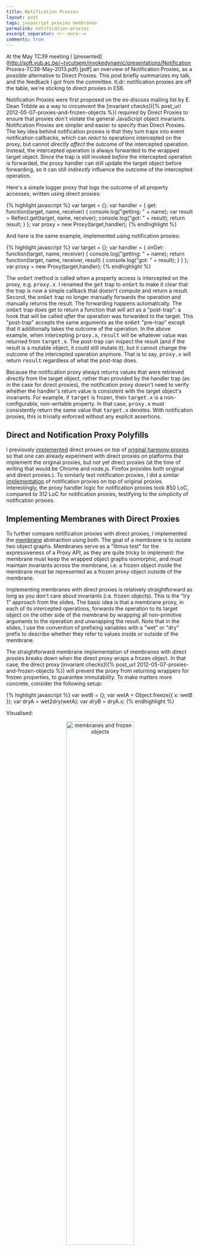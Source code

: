 ```yaml
---
title: Notification Proxies
layout: post
tags: javascript proxies membranes
permalink: notification-proxies
excerpt_separator: <!--more-->
comments: true
---
```

At the May TC39 meeting I [presented](http://soft.vub.ac.be/~tvcutsem/invokedynamic/presentations/Notification Proxies-TC39-May-2013.pdf) [pdf] an overview of Notification Proxies, as a possible alternative to Direct Proxies. This post briefly summarizes my talk, and the feedback I got from the committee. tl;dr: notification proxies are off the table, we're sticking to direct proxies in ES6.

<!--more-->

Notification Proxies were first proposed on the es-discuss mailing list by E. Dean Tribble as a way to circumvent the [invariant checks]({% post_url 2012-05-07-proxies-and-frozen-objects %}) required by Direct Proxies to ensure that proxies don't violate the general JavaScript object invariants. Notification Proxies are simpler and easier to specify than Direct Proxies. The key idea behind notification proxies is that they turn traps into event notification callbacks, which can _react_ to operations intercepted on the proxy, but cannot _directly affect_ the outcome of the intercepted operation. Instead, the intercepted operation is always forwarded to the wrapped target object. Since the trap is still invoked _before_ the intercepted operation is forwarded, the proxy handler can still update the target object before forwarding, so it can still _indirectly_ influence the outcome of the intercepted operation.

Here's a simple logger proxy that logs the outcome of all property accesses, written using direct proxies:

{% highlight javascript %}
var target = {};
var handler = {
  get: function(target, name, receiver) {
    console.log("getting: " + name);
    var result = Reflect.get(target, name, receiver);
    console.log("got: " + result);
    return result;
  }
};
var proxy = new Proxy(target,handler);
{% endhighlight %}

And here is the same example, implemented using notification proxies:

{% highlight javascript %}
var target = {};
var handler = {
  onGet: function(target, name, receiver) {
    console.log("getting: " + name);
    return function(target, name, receiver, result) {
      console.log("got: " + result);
    }
  }
};
var proxy = new Proxy(target,handler);
{% endhighlight %}

The <tt>onGet</tt> method is called when a property access is intercepted on the proxy, e.g. <tt>proxy.x</tt>. I renamed the <tt>get</tt> trap to <tt>onGet</tt> to make it clear that the trap is now a simple callback that doesn't compute and return a result. Second, the <tt>onGet</tt> trap no longer manually forwards the operation and manually returns the result. The forwarding happens automatically. The <tt>onGet</tt> trap does get to return a function that will act as a "post-trap": a hook that will be called _after_ the operation was forwarded to the target. This "post-trap" accepts the same arguments as the <tt>onGet</tt> "pre-trap" except that it additionally takes the outcome of the operation. In the above example, when intercepting <tt>proxy.x</tt>, <tt>result</tt> will be whatever value was returned from <tt>target.x</tt>. The post-trap can inspect the result (and if the result is a mutable object, it could still mutate it), but it cannot change the outcome of the intercepted operation anymore. That is to say, <tt>proxy.x</tt> will return <tt>result</tt> regardless of what the post-trap does.

Because the notification proxy always returns values that were retrieved directly from the target object, rather than provided by the handler trap (as in the case for direct proxies), the notification proxy doesn't need to verify whether the handler's return value is consistent with the target object's invariants. For example, if <tt>target</tt> is frozen, then <tt>target.x</tt> is a non-configurable, non-writable property. In that case, <tt>proxy.x</tt> must consistently return the same value that <tt>target.x</tt> denotes. With notification proxies, this is trivially enforced without any explicit assertions.

## Direct and Notification Proxy Polyfills

I previously [implemented](https://github.com/tvcutsem/harmony-reflect) direct proxies on top of [original harmony:proxies](http://wiki.ecmascript.org/doku.php?id=harmony:proxies) so that one can already experiment with direct proxies on platforms that implement the original proxies, but not yet direct proxies (at the time of writing that would be Chrome and node.js. Firefox provides both original and direct proxies.). To similarly test notification proxies, I did a similar [implementation](https://github.com/tvcutsem/harmony-reflect/tree/master/notification) of notification proxies on top of original proxies. Interestingly, the proxy handler logic for notification proxies took 850 LoC, compared to 312 LoC for notification proxies, testifying to the simplicity of notification proxies.

## Implementing Membranes with Direct Proxies

To further compare notification proxies with direct proxies, I implemented the [membrane](js-membranes) abstraction using both. The goal of a membrane is to isolate two object graphs. Membranes serve as a "litmus test" for the expressiveness of a Proxy API, as they are quite tricky to implement: the membrane must keep the wrapped object graphs isomorphic, and must maintain invariants across the membrane, i.e. a frozen object inside the membrane must be represented as a frozen proxy object outside of the membrane.

Implementing membranes with direct proxies is relatively straightforward as long as you don't care about invariants (i.e. frozen objects). This is the "try 1" approach from the slides. The basic idea is that a membrane proxy, in each of its intercepted operations, forwards the operation to its target object on the other side of the membrane by wrapping all non-primitive arguments to the operation and unwrapping the result. Note that in the slides, I use the convention of prefixing variables with a "wet" or "dry" prefix to describe whether they refer to values inside or outside of the membrane.

The straightforward membrane implementation of membranes with direct proxies breaks down when the direct proxy wraps a frozen object. In that case, the direct proxy [invariant checks]({% post_url 2012-05-07-proxies-and-frozen-objects %}) will prevent the proxy from returning wrappers for frozen properties, to guarantee immutability. To make matters more concrete, consider the following setup:

{% highlight javascript %}
var wetB = {};
var wetA = Object.freeze({ x: wetB });
var dryA = wet2dry(wetA);
var dryB = dryA.x;
{% endhighlight %}

Visualised:

<center><img src="/assets/Membrane_Frozen.jpg" width="60%" alt="membranes and frozen objects"></src></center>

However, when executing the above code, a problem occurs when accessing <tt>dryA.x</tt>:

{% highlight javascript %}
dryA.x
// TypeError: cannot report inconsistent value for non-writable, non-configurable property ‘x’
{% endhighlight %}

What is going on here? Because <tt>wetA</tt> is frozen, <tt>wetA.x</tt> is a so-called "non-configurable non-writable" property. This means that <tt>wetA.x</tt> will forever refer to the <tt>wetB</tt> object. The <tt>dryA</tt> direct proxy for <tt>wetA</tt> will not allow the proxy to return any other object than <tt>wetB</tt> from its <tt>get</tt> trap for the "x" property. However, the membrane returns a wrapper (a proxy) for <tt>wetB</tt>, which causes the assertion inside the proxy to fail, resulting in the above TypeError.

The necessary workaround is to have the direct proxy wrap a dummy, "shadow target" that will store wrapped properties of the "real" target. The basic idea is that, when a frozen (immutable) property is accessed, the proxy handler defines a wrapped version of the frozen property on its shadow and returns the wrapped frozen property. The direct proxy will then find the same wrapped frozen property on the shadow target, so the assertion succeeds. The "shadow target" is the target object that the direct proxy refers to directly. The direct proxy doesn't know about the "real target" directly. Only the proxy handler holds onto a reference to the "real target". The technique is described in full in [this paper](http://soft.vub.ac.be/Publications/2013/vub-soft-tr-13-03.pdf) (section 4).

Applying the shadow target technique to membranes, the key idea (due to Mark S. Miller) is to have the shadow and the real target sit on opposite sides of the membrane. For instance, for a dry-to-wet proxy, the "real target" is "wet" (i.e. inside the membrane), while the "shadow target" is dry (i.e. outside the membrane). Whenever the dry-to-wet membrane proxy intercepts an operation, it retrieves the wet target's property and wraps it, defining a dry equivalent property on the shadow. Afterwards, it just forwards the intercepted operation to the dry shadow, which will at that point be correctly initialized.

<center><img src="/assets/Membrane_Shadow.jpg" width="60%" alt="membranes and shadow targets"></src></center>

One "optimization" that membranes implemented using direct proxies can perform is to test whether the target object is frozen and if not, use the simple "try 1" approach of forwarding the operation to the target directly. If the target is frozen, the membrane can fall back on using the shadow target to define the wrapped property. In other words: as long as the target object is not actually frozen, the membrane does not need to copy properties onto the shadow target.

[Here's](https://github.com/tvcutsem/harmony-reflect/blob/master/examples/membrane.js) the full implementation of membranes using direct proxies.

## Implementing Membranes with Notification Proxies

Implementing membranes using notification proxies is similar to implementing membranes using direct proxies. Just like direct proxies, notification proxies must make use of the "shadow target" technique. The big difference is that while direct proxies must use this technique only when dealing with frozen objects, notification proxies must _always_ use this technique, even for non-frozen objects. This is because the notification proxy will always forward any intercepted operation to its (shadow) target, regardless of invariants, so the notification proxy handler must always make sure to "synchronize" the state of its real and shadow targets in the pre-trap.

[Here's](https://github.com/tvcutsem/harmony-reflect/blob/master/notification/membrane.js) the full implementation of membranes using notification proxies.

The conclusion of my little membrane experiment is that both direct and notification proxies can express membranes. Comparing lines of code, the direct proxy membrane implementation weighs in at 470 LoC, versus 402 LoC for notification proxy membranes. The direct proxy implementation does perform the optimization that if the target is not frozen, the shadow target is not consulted. The notification proxy implementation naively always updates the shadow for each intercepted operation. That explains the difference in LoC. In terms of overall complexity of the membrane implementation, I would say that direct and notification proxies are on-par.

## Micro-benchmarks

In order to get _some_ indication of the _relative_ performance difference between direct and notification proxies, I ran some [micro-benchmarks](https://github.com/tvcutsem/harmony-reflect/tree/master/test/membranes).

The basic setup is that we create a large data structure (a large array, and a large binary tree), which then gets wrapped in a membrane. The micro-benchmark then measures the time taken to traverse this large data structure from outside of the membrane. This requires each individual array element or tree node to cross the membrane. I ran these micro-benchmarks both for the case where the data structure is frozen (i.e. has strong invariants) vs. non-frozen (i.e. has no invariants). This matters because of the previously described "optimization" that direct proxies can do when they're wrapping non-frozen objects.

I ran the benchmarks in the two browsers that currently provide support for proxies and weak maps: Firefox and Chrome. I believe this comparison between direct and notification proxies is apples-to-apples in that both are self-hosted implementations in JavaScript. Note that I am only looking at _relative_ perf. I'm not interested in absolute numbers because my <tt>reflect.js</tt> shim is adding too much noise. Built-in proxy implementations will be orders-of-magnitude faster. Similarly I'm not interested in the difference in timing between Firefox and Chrome, or between frozen and non-frozen objects. I'm only interested in the relative perf difference from running the same traversal, in the same browser, with direct vs notification proxies.

As the results in the [slide deck](http://soft.vub.ac.be/~tvcutsem/invokedynamic/presentations/Notification Proxies-TC39-May-2013.pdf) show, the results are very inconclusive. From these results one cannot say whether one API is faster than the other. My gut feeling is that either API can probably be made efficient. The key point is that notification proxies must always use the shadow target technique when they're implementing "virtual object" wrappers such as membranes.

## Summary

Eventually, TC39 decided to stick with direct proxies, for two (good) reasons. The first is that notification proxies, while they are simpler and easier to specify, put more burden on Proxy users because they require Proxy users to use the (admittedly complex) "shadow target" technique for all virtual object use cases. In other words, they make life easier for the spec but not necessarily for the developer. That's optimizing for the wrong audience.

Notification proxies were also motivated by a fear that the invariant checks for direct proxies are hard to get right, and easy to overlook, thus allowing attackers to create proxy objects that deliberately violate JavaScript's invariants to confuse other scripts. Such bugs in the specification [have come up before](https://bugzilla.mozilla.org/show_bug.cgi?id=795903). The counter-argument that was made is that such spec loopholes can be closed, and implementations can issue patches swiftly when security is at stake.

All in all, I think Notification Proxies provide an attractive, simpler alternative to Direct Proxies given JavaScript's fairly complex [object model]({% post_url 2012-06-14-a-brief-tour-of-javascripts-object-model %}). That said, the need to use the "shadow target" technique to express certain abstractions such as membranes or higher-order contracts, even for non-frozen objects, is pretty tedious. With three proxy designs now worked out in detail (original proxies, direct proxies and notification proxies) we have a solid overview of the design space. Language design always entails trade-offs, so every API will always have use cases that it supports better than the others. Overall though, I'm happy to settle on the direct proxies API.